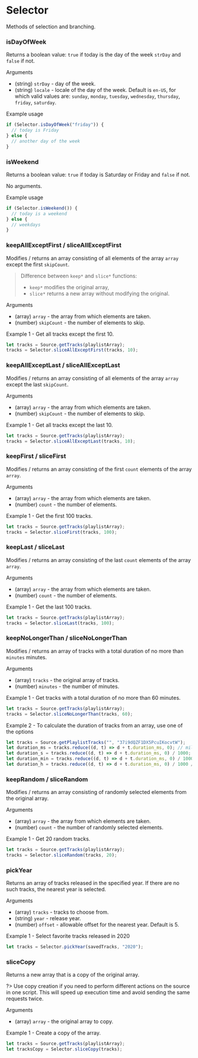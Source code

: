 # Selector

Methods of selection and branching.

### isDayOfWeek

Returns a boolean value: `true` if today is the day of the week `strDay` and `false` if not.

Arguments

- (string) `strDay` - day of the week.
- (string) `locale` - locale of the day of the week. Default is `en-US`, for which valid values are: `sunday`, `monday`, `tuesday`, `wednesday`, `thursday`, `friday`, `saturday`.

Example usage

```js
if (Selector.isDayOfWeek("friday")) {
  // today is Friday
} else {
  // another day of the week
}
```

### isWeekend

Returns a boolean value: `true` if today is Saturday or Friday and `false` if not.

No arguments.

Example usage

```js
if (Selector.isWeekend()) {
  // today is a weekend
} else {
  // weekdays
}
```

### keepAllExceptFirst / sliceAllExceptFirst

Modifies / returns an array consisting of all elements of the array `array` except the first `skipCount`.

> Difference between `keep*` and `slice*` functions:
>
> - `keep*` modifies the original array,
> - `slice*` returns a new array without modifying the original.

Arguments

- (array) `array` - the array from which elements are taken.
- (number) `skipCount` - the number of elements to skip.

Example 1 - Get all tracks except the first 10.

```js
let tracks = Source.getTracks(playlistArray);
tracks = Selector.sliceAllExceptFirst(tracks, 10);
```

### keepAllExceptLast / sliceAllExceptLast

Modifies / returns an array consisting of all elements of the array `array` except the last `skipCount`.

Arguments

- (array) `array` - the array from which elements are taken.
- (number) `skipCount` - the number of elements to skip.

Example 1 - Get all tracks except the last 10.

```js
let tracks = Source.getTracks(playlistArray);
tracks = Selector.sliceAllExceptLast(tracks, 10);
```

### keepFirst / sliceFirst

Modifies / returns an array consisting of the first `count` elements of the array `array`.

Arguments

- (array) `array` - the array from which elements are taken.
- (number) `count` - the number of elements.

Example 1 - Get the first 100 tracks.

```js
let tracks = Source.getTracks(playlistArray);
tracks = Selector.sliceFirst(tracks, 100);
```

### keepLast / sliceLast

Modifies / returns an array consisting of the last `count` elements of the array `array`.

Arguments

- (array) `array` - the array from which elements are taken.
- (number) `count` - the number of elements.

Example 1 - Get the last 100 tracks.

```js
let tracks = Source.getTracks(playlistArray);
tracks = Selector.sliceLast(tracks, 100);
```

### keepNoLongerThan / sliceNoLongerThan

Modifies / returns an array of tracks with a total duration of no more than `minutes` minutes.

Arguments

- (array) `tracks` - the original array of tracks.
- (number) `minutes` - the number of minutes.

Example 1 - Get tracks with a total duration of no more than 60 minutes.

```js
let tracks = Source.getTracks(playlistArray);
tracks = Selector.sliceNoLongerThan(tracks, 60);
```

Example 2 - To calculate the duration of tracks from an array, use one of the options

```js
let tracks = Source.getPlaylistTracks("", "37i9dQZF1DX5PcuIKocvtW");
let duration_ms = tracks.reduce((d, t) => d + t.duration_ms, 0); // milliseconds
let duration_s = tracks.reduce((d, t) => d + t.duration_ms, 0) / 1000; // seconds
let duration_min = tracks.reduce((d, t) => d + t.duration_ms, 0) / 1000 / 60; // minutes
let duration_h = tracks.reduce((d, t) => d + t.duration_ms, 0) / 1000 / 60 / 60; // hours
```

### keepRandom / sliceRandom

Modifies / returns an array consisting of randomly selected elements from the original array.

Arguments

- (array) `array` - the array from which elements are taken.
- (number) `count` - the number of randomly selected elements.

Example 1 - Get 20 random tracks.

```js
let tracks = Source.getTracks(playlistArray);
tracks = Selector.sliceRandom(tracks, 20);
```

### pickYear

Returns an array of tracks released in the specified year. If there are no such tracks, the nearest year is selected.

Arguments

- (array) `tracks` - tracks to choose from.
- (string) `year` - release year.
- (number) `offset` - allowable offset for the nearest year. Default is 5.

Example 1 - Select favorite tracks released in 2020

```js
let tracks = Selector.pickYear(savedTracks, "2020");
```

### sliceCopy

Returns a new array that is a copy of the original array.

?> Use copy creation if you need to perform different actions on the source in one script. This will speed up execution time and avoid sending the same requests twice.

Arguments

- (array) `array` - the original array to copy.

Example 1 - Create a copy of the array.

```js
let tracks = Source.getTracks(playlistArray);
let tracksCopy = Selector.sliceCopy(tracks);
```
